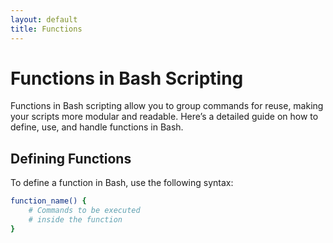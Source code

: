 ```yaml
---
layout: default
title: Functions
---
```


# Functions in Bash Scripting

Functions in Bash scripting allow you to group commands for reuse, making your scripts more modular and readable. Here’s a detailed guide on how to define, use, and handle functions in Bash.

## Defining Functions

To define a function in Bash, use the following syntax:

```bash
function_name() {
    # Commands to be executed
    # inside the function
}
